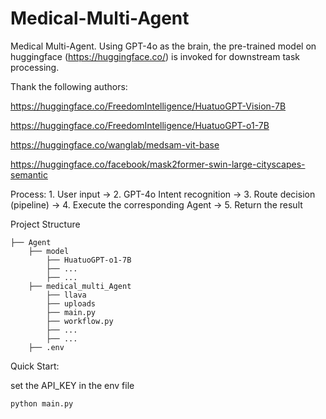 # Medical-Multi-Agent
Medical Multi-Agent. Using GPT-4o as the brain, the pre-trained model on huggingface (https://huggingface.co/) is invoked for downstream task processing.

Thank the following authors:

https://huggingface.co/FreedomIntelligence/HuatuoGPT-Vision-7B

https://huggingface.co/FreedomIntelligence/HuatuoGPT-o1-7B

https://huggingface.co/wanglab/medsam-vit-base

https://huggingface.co/facebook/mask2former-swin-large-cityscapes-semantic

Process: 1. User input → 2. GPT-4o Intent recognition → 3. Route decision (pipeline) → 4. Execute the corresponding Agent → 5. Return the result

Project Structure

```
├── Agent
    ├── model
        ├── HuatuoGPT-o1-7B
        ├── ...
        ├── ...
    ├── medical_multi_Agent
        ├── llava
        ├── uploads
        ├── main.py
        ├── workflow.py
        ├── ...
        ├── ...
    ├── .env
``` 

Quick Start: 

set the API_KEY in the env file

```python main.py```
